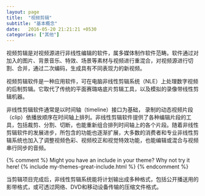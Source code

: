 ```yaml
---
layout: page
title:  "视频剪辑"
subtitle: "基本概念"
date:   2016-05-20 21:21:21 +0530
categories: ["其他"]
---
```


视频剪辑是对视频源进行非线性编辑的软件，属多媒体制作软件范畴。软件通过对加入的图片、背景音乐、特效、场景等素材与视频进行重混合，对视频源进行切割、合并，通过二次编码，生成具有不同表现力的新视频。

视频剪辑软件是一种应用软件，可在电脑非线性剪辑系统（NLE）上处理数字视频的后制剪辑。它取代了传统的平面赛璐珞底片剪辑工具，以及模拟的录像带线性剪辑机器。

非线性剪辑软件通常是以时间轴（timeline）接口为基础， 录制的动态视频片段（clip）依播放顺序在时间轴上排列。非线性剪辑软件提供了各种编辑片段的工具，包括裁剪、分割、切断，也能重新组合排列时间轴上的各个片段。随着非线性剪辑软件的发展进步，所包含的功能也逐渐扩展，大多数的消费者和专业非线性剪辑系统也加入了调整视频色彩、视频校正和视觉特效功能，也能编辑或混合与视频串行同步的音频。

{% comment %}
Might you have an include in your theme? Why not try it here!
{% include my-themes-great-include.html %}
{% endcomment %}

当剪辑项目完成后，非线性剪辑系统能将计划输出成多种格式，包括公开播送用的影带格式，或可透过网络、DVD和移动设备传输的压缩文件格式。
